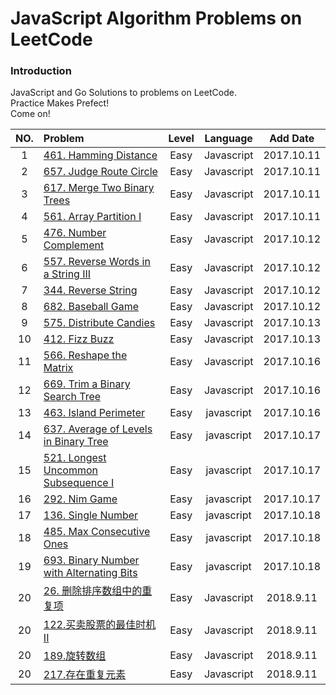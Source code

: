 # JavaScript Algorithm Problems on LeetCode

### Introduction
JavaScript and Go Solutions to problems on LeetCode.  
Practice Makes Prefect!  
Come on!

| NO. | Problem       | Level  | Language  | Add Date|
|:-------:|:--------------|:------:|:---------:|:-------------:|
|1|[461. Hamming Distance](https://github.com/MichealDean/LeetCode/blob/master/JavaScript/461.%20Hamming%20Distance.js)|Easy|Javascript|2017.10.11|
|2|[657. Judge Route Circle](https://github.com/MichealDean/LeetCode/blob/master/JavaScript/657.%20Judge%20Route%20Circle.js)|Easy|Javascript|2017.10.11|
|3|[617. Merge Two Binary Trees](https://github.com/MichealDean/LeetCode/blob/master/JavaScript/617.%20Merge%20Two%20Binary%20Trees.js)|Easy|Javascript|2017.10.11|
|4|[561. Array Partition I](https://github.com/MichealDean/LeetCode/blob/master/JavaScript/561.%20Array%20Partition%20I.js)|Easy|Javascript|2017.10.11|
|5|[476. Number Complement](https://github.com/MichealDean/LeetCode/blob/master/JavaScript/476.%20Number%20Complement.js)|Easy|Javascript|2017.10.12|
|6|[557. Reverse Words in a String III](https://github.com/MichealDean/LeetCode/blob/master/JavaScript/557.%20Reverse%20Words%20in%20a%20String%20III.js)|Easy|Javascript|2017.10.12|
|7|[344. Reverse String](https://github.com/MichealDean/LeetCode/blob/master/JavaScript/344.%20Reverse%20String.js)|Easy|Javascript|2017.10.12|
|8|[682. Baseball Game](https://github.com/MichealDean/LeetCode/blob/master/JavaScript/682.%20Baseball%20Game.js)|Easy|Javascript|2017.10.12|
|9|[575. Distribute Candies](https://github.com/MichealDean/LeetCode/blob/master/JavaScript/575.%20Distribute%20Candies.js)|Easy|Javascript|2017.10.13|
|10|[412. Fizz Buzz](https://github.com/MichealDean/LeetCode/blob/master/JavaScript/412.%20Fizz%20Buzz.js)|Easy|Javascript|2017.10.13|
|11|[566. Reshape the Matrix](https://github.com/MichealDean/LeetCode/blob/master/JavaScript/566.%20Reshape%20the%20Matrix.js)|Easy|Javascript|2017.10.16|
|12|[669. Trim a Binary Search Tree](https://github.com/MichealDean/LeetCode/blob/master/JavaScript/669.%20Trim%20a%20Binary%20Search%20Tree.js)|Easy|Javascript|2017.10.16|
|13|[463. Island Perimeter](https://github.com/MichealDean/LeetCode/blob/master/JavaScript/463.%20Island%20Perimeter.js)|Easy|javascript|2017.10.16|
|14|[637. Average of Levels in Binary Tree](https://github.com/MichealDean/LeetCode/blob/master/JavaScript/637.%20Average%20of%20Levels%20in%20Binary%20Tree.js)|Easy|javascript|2017.10.17|
|15|[521. Longest Uncommon Subsequence I](https://github.com/MichealDean/LeetCode/blob/master/JavaScript/521.%20Longest%20Uncommon%20Subsequence%20I.js)|Easy|javascript|2017.10.17|
|16|[292. Nim Game](https://github.com/MichealDean/LeetCode/blob/master/JavaScript/292.%20Nim%20Game.js)|Easy|javascript|2017.10.17|
|17|[136. Single Number](https://github.com/MichealDean/LeetCode/blob/master/JavaScript/136.%20Single%20Number.js)|Easy|javascript|2017.10.18|
|18|[485. Max Consecutive Ones](https://github.com/MichealDean/LeetCode/blob/master/JavaScript/485.%20Max%20Consecutive%20Ones.js)|Easy|javascript|2017.10.18|
|19|[693. Binary Number with Alternating Bits](https://github.com/MichealDean/LeetCode/blob/master/JavaScript/693.%20Binary%20Number%20with%20Alternating%20Bits.js)|Easy|javascript|2017.10.18|
|20|[26. 删除排序数组中的重复项](https://github.com/MichealDean/LeetCode/blob/master/JavaScript/26.%20%E5%88%A0%E9%99%A4%E6%8E%92%E5%BA%8F%E6%95%B0%E7%BB%84%E4%B8%AD%E7%9A%84%E9%87%8D%E5%A4%8D%E9%A1%B9.js)|Easy|Javascript|2018.9.11|
|20|[122.买卖股票的最佳时机 II](https://github.com/MichealDean/LeetCode/blob/master/JavaScript/122.%E4%B9%B0%E5%8D%96%E8%82%A1%E7%A5%A8%E7%9A%84%E6%9C%80%E4%BD%B3%E6%97%B6%E6%9C%BA%20II.js)|Easy|Javascript|2018.9.11|
|20|[189.旋转数组](https://github.com/MichealDean/LeetCode/blob/master/JavaScript/189.%E6%97%8B%E8%BD%AC%E6%95%B0%E7%BB%84.js)|Easy|Javascript|2018.9.11|
|20|[217.存在重复元素](https://github.com/MichealDean/LeetCode/blob/master/JavaScript/217.%20%E5%AD%98%E5%9C%A8%E9%87%8D%E5%A4%8D%E5%85%83%E7%B4%A0.js)|Easy|Javascript|2018.9.11|